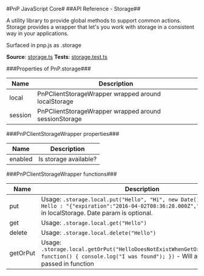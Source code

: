#PnP JavaScript Core#
##API Reference - Storage##

A utility library to provide global methods to support common actions.
Storage provides a wrapper that let's you work with storage in a consistent way in
your applications.

Surfaced in pnp.js as .storage

**Source**: [storage.ts](../../../src/utils/storage.ts)
**Tests**: [storage.test.ts](../../../src/utils/storage.test.ts)

###Properties of PnP.storage###

Name | Description
---- | -----------
local | PnPClientStorageWrapper wrapped around localStorage
session | PnPClientStorageWrapper wrapped around sessionStorage

###PnPClientStorageWrapper properties###

Name | Description
---- | -----------
enabled | Is storage available?

###PnPClientStorageWrapper functions###

Name | Description
---- | -----------
put | Usage: ```.storage.local.put("Hello", "Hi", new Date())``` - Stores ```Hello : "{"expiration":"2016-04-02T08:36:28.000Z","value":"Hi"}"``` in localStorage. Date param is optional.
get | Usage: ```.storage.local.get("Hello")```
delete |  Usage: ```.storage.local.delete("Hello")```
getOrPut | Usage: ```.storage.local.getOrPut("HelloDoesNotExistWhenGetOrPutWasCalled", function() { console.log("I was found"); })``` - Will always call the passed in function
